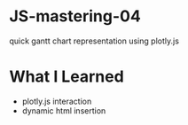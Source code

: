 # JS-mastering-04
quick gantt chart representation using plotly.js

# What I Learned
- plotly.js interaction
- dynamic html insertion
